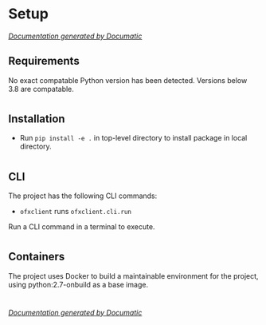 # Setup

[_Documentation generated by Documatic_](https://www.documatic.com)

<!---Documatic-section-Requirements-start--->
## Requirements

No exact compatable Python version has been detected.
Versions below 3.8 are compatable.

# #
<!---Documatic-section-Requirements-end--->

<!---Documatic-section-Installation-start--->
## Installation

* Run `pip install -e .` in top-level directory to
install package in local directory.

# #
<!---Documatic-section-Installation-end--->

<!---Documatic-section-CLI-start--->
## CLI

The project has the following CLI commands:

* `ofxclient` runs `ofxclient.cli.run`

Run a CLI command in a terminal to execute.

# #
<!---Documatic-section-CLI-end--->

<!---Documatic-section-Containers-start--->
## Containers

The project uses Docker to build a maintainable environment for the project, using python:2.7-onbuild as a base image.

# #
<!---Documatic-section-Containers-end--->

[_Documentation generated by Documatic_](https://www.documatic.com)